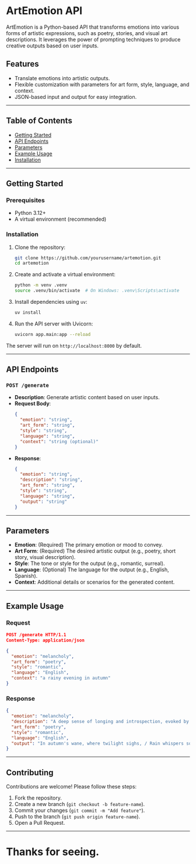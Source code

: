 # ArtEmotion API

ArtEmotion is a Python-based API that transforms emotions into various forms of artistic expressions, such as poetry, stories, and visual art descriptions. It leverages the power of prompting techniques to produce creative outputs based on user inputs.

## Features

- Translate emotions into artistic outputs.
- Flexible customization with parameters for art form, style, language, and context.
- JSON-based input and output for easy integration.

---

## Table of Contents

- [Getting Started](#getting-started)
- [API Endpoints](#api-endpoints)
- [Parameters](#parameters)
- [Example Usage](#example-usage)
- [Installation](#installation)

---

## Getting Started

### Prerequisites

- Python 3.12+
- A virtual environment (recommended)

### Installation

1. Clone the repository:

   ```bash
   git clone https://github.com/yourusername/artemotion.git
   cd artemotion
   ```

2. Create and activate a virtual environment:

   ```bash
   python -m venv .venv
   source .venv/bin/activate  # On Windows: .venv\Scripts\activate
   ```

3. Install dependencies using `uv`:

   ```bash
   uv install
   ```

4. Run the API server with Uvicorn:

   ```bash
   uvicorn app.main:app --reload
   ```

The server will run on `http://localhost:8000` by default.

---

## API Endpoints

### `POST /generate`

- **Description**: Generate artistic content based on user inputs.
- **Request Body**:
  ```json
  {
    "emotion": "string",
    "art_form": "string",
    "style": "string",
    "language": "string",
    "context": "string (optional)"
  }
  ```
- **Response**:
  ```json
  {
    "emotion": "string",
    "description": "string",
    "art_form": "string",
    "style": "string",
    "language": "string",
    "output": "string"
  }
  ```

---

## Parameters

- **Emotion**: (Required) The primary emotion or mood to convey.
- **Art Form**: (Required) The desired artistic output (e.g., poetry, short story, visual description).
- **Style**: The tone or style for the output (e.g., romantic, surreal).
- **Language**: (Optional) The language for the output (e.g., English, Spanish).
- **Context**: Additional details or scenarios for the generated content.

---

## Example Usage

### Request

```json
POST /generate HTTP/1.1
Content-Type: application/json

{
  "emotion": "melancholy",
  "art_form": "poetry",
  "style": "romantic",
  "language": "English",
  "context": "a rainy evening in autumn"
}
```

### Response

```json
{
  "emotion": "melancholy",
  "description": "A deep sense of longing and introspection, evoked by a rain-soaked autumn evening.",
  "art_form": "poetry",
  "style": "romantic",
  "language": "English",
  "output": "In autumn's wane, where twilight sighs, / Rain whispers soft, beneath gray skies..."
}
```

---

## Contributing

Contributions are welcome! Please follow these steps:

1. Fork the repository.
2. Create a new branch (`git checkout -b feature-name`).
3. Commit your changes (`git commit -m "Add feature"`).
4. Push to the branch (`git push origin feature-name`).
5. Open a Pull Request.

---

# Thanks for seeing.

